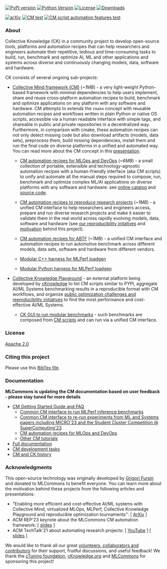 [![PyPI version](https://badge.fury.io/py/cmind.svg)](https://pepy.tech/project/cmind)
[![Python Version](https://img.shields.io/badge/python-3+-blue.svg)](https://github.com/mlcommons/ck/tree/master/cm/cmind)
[![License](https://img.shields.io/badge/License-Apache%202.0-green)](LICENSE.md)
[![Downloads](https://static.pepy.tech/badge/cmind)](https://pepy.tech/project/cmind)

[![arXiv](https://img.shields.io/badge/arXiv-2406.16791-b31b1b.svg)](https://arxiv.org/abs/2406.16791v1)
[![CM test](https://github.com/mlcommons/ck/actions/workflows/test-cm.yml/badge.svg)](https://github.com/mlcommons/ck/actions/workflows/test-cm.yml)
[![CM script automation features test](https://github.com/mlcommons/ck/actions/workflows/test-cm-script-features.yml/badge.svg)](https://github.com/mlcommons/ck/actions/workflows/test-cm-script-features.yml)

### About

Collective Knowledge (CK) in a community project to develop open-source tools, platforms and automation recipes 
that can help researchers and engineers automate their repetitive, tedious and time-consuming tasks
to build, run, benchmark and optimize AI, ML and other applications and systems 
across diverse and continuously changing models, data, software and hardware.

CK consists of several ongoing sub-projects:

* [Collective Mind framework (CM)](cm) (*~1MB*) - a very light-weight Python-based framework with minimal dependencies
  to help users implement, share and reuse cross-platform automation recipes to 
  build, benchmark and optimize applications on any platform
  with any software and hardware. CM attempts to extends the `cmake` concept 
  with reusable automation recipes and workflows written in plain Python or native OS scripts,
  accessible via a human readable interface with simple tags,
  and shareable in public and private repositories in a decentralized way.
  Furthermore, in comparison with cmake, these automation recipes can not only detect missing code 
  but also download artifacts (models, data sets), preprocess them, build missing 
  dependencies, install them and run the final code on diverse platforms in a unified and automated way.
  You can read more about the CM concept in this [presentation](https://doi.org/10.5281/zenodo.8105339).


  * [CM automation recipes for MLOps and DevOps](https://github.com/mlcommons/cm4mlops) (*~6MB*) - a small collection of portable, extensible and technology-agnostic automation recipes
    with a human-friendly interface (aka CM scripts) to unify and automate all the manual steps required to compose, run, benchmark and optimize complex ML/AI applications 
    on diverse platforms with any software and hardware: see [online catalog](https://access.cknowledge.org/playground/?action=scripts) 
    and [source code](https://github.com/mlcommons/cm4mlops/blob/master/script).

  * [CM automation recipes to reproduce research projects](https://github.com/ctuning/cm4research) (*~1MB*) - a unified CM interface to help researchers
    and engineers access, prepare and run diverse research projects and make it easier to validate them in the real world 
    across rapidly evolving models, data, software and hardware
    (see [our reproducibility initatives](https://cTuning.org/ae) 
    and [motivation](https://www.youtube.com/watch?v=7zpeIVwICa4) behind this project).

  * [CM automation recipes for ABTF](https://github.com/mlcommons/cm4abtf) (*~1MB*) - a unified CM interface and automation recipes
    to run automotive benchmark across different models, data sets, software and hardware from different vendors.

  * [Modular C++ harness for MLPerf loadgen](https://github.com/mlcommons/cm4mlops/tree/main/script/app-mlperf-inference-mlcommons-cpp)

  * [Modular Python harness for MLPerf loadgen](https://github.com/mlcommons/cm4mlops/tree/main/script/app-mlperf-inference-mlcommons-python)

* [Collective Knowledge Playground](https://access.cKnowledge.org) - an external platform being developed by [cKnowledge](https://cKnowledge.org)
  to list CM scripts similar to PYPI, aggregate AI/ML Systems benchmarking results in a reproducible format with CM workflows, 
  and organize [public optimization challenges and reproducibility initiatives](https://access.cknowledge.org/playground/?action=challenges) 
  to find the most performance and cost-effective AI/ML Systems.

  * [CK GUI to run modular benchmarks](https://access.cknowledge.org/playground/?action=howtorun) - such benchmarks 
    are composed from [CM scripts](https://access.cknowledge.org/playground/?action=scripts)
    and can run via a unified CM interface.

### License

[Apache 2.0](LICENSE.md)

### Citing this project

Please use this [BibTex file](https://github.com/mlcommons/ck/blob/master/citation.bib).

### Documentation

**MLCommons is updating the CM documentation based on user feedback - please stay tuned for more details**.

* [CM Getting Started Guide and FAQ](docs/getting-started.md)
  * [Common CM interface to run MLPerf inference benchmarks](docs/mlperf/inference)
  * [Common CM interface to re-run experiments from ML and Systems papers including MICRO'23 and the Student Cluster Competition @ SuperComputing'23](docs/tutorials/common-interface-to-reproduce-research-projects.md)
  * [CM automation recipes for MLOps and DevOps](https://access.cknowledge.org/playground/?action=scripts)
  * [Other CM tutorials](docs/tutorials)
* [Full documentation](docs/README.md)
* [CM development tasks](docs/taskforce.md#current-tasks)
* [CM and CK history](docs/history.md)



### Acknowledgments

This open-source technology was originally developed by [Grigori Fursin](https://cKnowledge.org/gfursin)
and donated to MLCommons to benefit everyone. You can learn more about the motivation behind these projects from the following articles and presentations:

* "Enabling more efficient and cost-effective AI/ML systems with Collective Mind, virtualized MLOps, MLPerf, Collective Knowledge Playground and reproducible optimization tournaments": [ [ArXiv](https://arxiv.org/abs/2406.16791) ] 
* ACM REP'23 keynote about the MLCommons CM automation framework: [ [slides](https://doi.org/10.5281/zenodo.8105339) ] 
* ACM TechTalk'21 about automating research projects: [ [YouTube](https://www.youtube.com/watch?v=7zpeIVwICa4) ] [ [slides](https://learning.acm.org/binaries/content/assets/leaning-center/webinar-slides/2021/grigorifursin_techtalk_slides.pdf) ]

We would like to thank all our great
[volunteers, collaborators and contributors](https://github.com/mlcommons/ck/blob/master/CONTRIBUTING.md) 
for their support, fruitful discussions, and useful feedback! 
We thank the [cTuning foundation](https://cTuning.org), [cKnowledge.org](https://cKnowledge.org)
and [MLCommons](https://mlcommons.org) for sponsoring this project!
